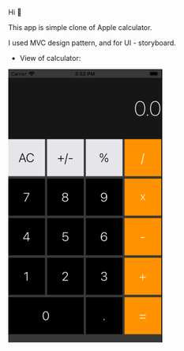 Hi :wave:

This app is simple clone of Apple calculator. 

I used MVC design pattern, and for UI - storyboard. 

* View of calculator: 

![View](Images/View.png)

